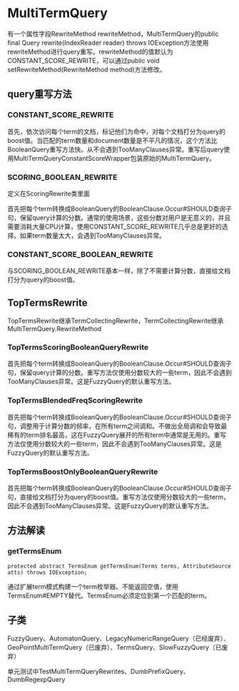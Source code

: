 # MultiTermQuery

有一个属性字段RewriteMethod rewriteMethod，MultiTermQuery的public final Query rewrite(IndexReader reader) throws IOException方法使用rewriteMethod进行query重写。rewriteMethod的值默认为CONSTANT_SCORE_REWRITE，可以通过public void setRewriteMethod(RewriteMethod method)方法修改。

## query重写方法

### CONSTANT_SCORE_REWRITE

首先，依次访问每个term的文档，标记他们为命中，对每个文档打分为query的boost值。当匹配的term数量和document数量是不平凡的情况，这个方法比BooleanQuery重写方法快。从不会遇到TooManyClauses异常。重写后query使用MultiTermQueryConstantScoreWrapper包装原始的MultiTermQuery。

### SCORING_BOOLEAN_REWRITE

定义在ScoringRewrite类里面

首先把每个term转换成BooleanQuery的BooleanClause.Occur#SHOULD查询子句，保留query计算的分数。通常的使用场景，这些分数对用户是无意义的，并且需要消耗大量CPU计算，使用CONSTANT_SCORE_REWRITE几乎总是更好的选择。如果term数量太大，会遇到TooManyClauses异常。

### CONSTANT_SCORE_BOOLEAN_REWRITE

与SCORING_BOOLEAN_REWRITE基本一样，除了不需要计算分数，直接给文档打分为query的boost值。


## TopTermsRewrite

TopTermsRewrite继承TermCollectingRewrite，TermCollectingRewrite继承MultiTermQuery.RewriteMethod

### TopTermsScoringBooleanQueryRewrite

首先把每个term转换成BooleanQuery的BooleanClause.Occur#SHOULD查询子句，保留query计算的分数。重写方法仅使用分数较大的一些term，因此不会遇到TooManyClauses异常。这是FuzzyQuery的默认重写方法。

### TopTermsBlendedFreqScoringRewrite

首先把每个term转换成BooleanQuery的BooleanClause.Occur#SHOULD查询子句，调整用于计算分数的频率，在所有term之间调和。不做出全局调和会导致最稀有的term排名最高，这在FuzzyQuery展开的所有term中通常是无用的。重写方法仅使用分数较大的一些term，因此不会遇到TooManyClauses异常。这是FuzzyQuery的默认重写方法。

### TopTermsBoostOnlyBooleanQueryRewrite

首先把每个term转换成BooleanQuery的BooleanClause.Occur#SHOULD查询子句，直接给文档打分为query的boost值。重写方法仅使用分数较大的一些term，因此不会遇到TooManyClauses异常。这是FuzzyQuery的默认重写方法。

## 方法解读

### getTermsEnum

```
protected abstract TermsEnum getTermsEnum(Terms terms, AttributeSource atts) throws IOException;
```

通过扩展term模式构建一个term枚举器。不能返回空值，使用TermsEnum#EMPTY替代。TermsEnum必须定位到第一个匹配的term。

## 子类

FuzzyQuery、AutomatonQuery、LegacyNumericRangeQuery（已经废弃）、GeoPointMultiTermQuery（已废弃）、TermsQuery、SlowFuzzyQuery（已废弃）

单元测试中TestMultiTermQueryRewrites、DumbPrefixQuery、DumbRegexpQuery
